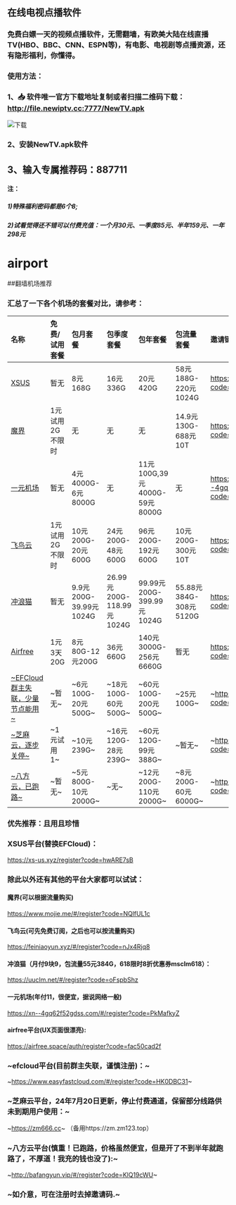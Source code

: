 ## 在线电视点播软件
### 免费白嫖一天的视频点播软件，无需翻墙，有欧美大陆在线直播TV(HBO、BBC、CNN、ESPN等)，有电影、电视剧等点播资源，还有隐形福利，你懂得。
### 使用方法：
### 1、📥 软件唯一官方下载地址复制或者扫描二维码下载： http://file.newiptv.cc:7777/NewTV.apk
![下载](https://github.com/user-attachments/assets/b2baa3d0-279c-4b1d-8148-7f8f77b3704b)
### 2、安装NewTV.apk软件
## 3、输入专属推荐码：887711
#### 注：
##### 1)特殊福利密码都是6个8;
##### 2)试看觉得还不错可以付费充值：一个月30元、一季度85元、半年159元、一年298元

#

# airport
##翻墙机场推荐

### 汇总了一下各个机场的套餐对比，请参考：
| 名称 | 免费/试用套餐 | 包月套餐 | 包季度套餐 | 包年套餐 | 包流量套餐 | 邀请链接 | 优惠码 |
| :----- | :----- | :----- | :----- | :----- | :----- | :----- | :-----|
| [XSUS](https://xs-us.xyz/register?code=hwARE7sB) | 暂无 | 8元168G | 16元336G | 20元420G | 58元188G-220元1024G | https://xs-us.xyz/register?code=hwARE7sB | NewYear2025，85折新用户优惠 |
| [魔界](https://www.mojie.me/#/register?code=NQlfUL1c) | 1元试用2G不限时 | 无 | 无 | 无 | 14.9元130G-688元10T | https://www.mojie.me/#/register?code=NQlfUL1c | 无 | 
| [一元机场](https://xn--4gq62f52gdss.com/#/register?code=PkMafkyZ) | 暂无 | 4元4000G-6元8000G | 无 | 11元100G,39元4000G-59元8000G | 无 | https://xn--4gq62f52gdss.com/#/register?code=PkMafkyZ | 无 | 
| [飞鸟云](https://feiniaoyun.xyz/#/register?code=nJx4Rjq8) | 1元试用2G不限时 | 10元200G-20元600G | 24元200G-48元600G | 96元200G-192元600G | 10元200G-300元10T | https://feiniaoyun.xyz/#/register?code=nJx4Rjq8 | 无 |
| [冲浪猫](https://b.msclm.net/#/register?code=oFspbShz) | 暂无 | 9.9元200G-39.99元1024G | 26.99元200G-118.99元1024G | 99.99元200G-399.99元1024G | 55.88元384G-308元5120G | https://b.msclm.net/#/register?code=oFspbShz | msclm618 |
| [Airfree](https://airfree.space/auth/register?code=fac50cad2f) | 1元3天20G | 8元80G-12元200G | 36元660G | 140元3000G-256元6660G | 暂无 | https://airfree.space/auth/register?code=fac50cad2f | 85OFF91b22a25 |
| [~EFCloud群主失联，少量节点能用~](https://inv.easyfastcloud.com/#/register?code=HK0DBC31) | ~暂无~ | ~6元100G-20元500G~ | ~18元100G-60元500G~ | ~60元100G-200元500G~ | ~25元100G~ | ~https://inv.easyfastcloud.com/#/register?code=HK0DBC31~ | ~new，8折新用户优惠~ |
| [~芝麻云，逐步关停~](https://52zm.cc/#/register?code=qozvb7uo) | ~1元试用1~ | ~10元239G~ | ~16元120G-28元239G~ | ~60元120G-99元388G~ | ~暂无~ | ~https://52zm.cc/#/register?code=qozvb7uo~ | ~24年7月20日更新，停止付费通道。~ | 
|[~八方云，已跑路~](http://bafangyun.vip/#/register?code=KlQ19cWU) | ~暂无~ | ~5元800G-10元2000G~ | ~无~ | ~12元200G-110元2000G~ | ~8元200G-60元6000G~ | ~http://bafangyun.vip/#/register?code=KlQ19cWU~ | ~bafang/bafang888~ | 


### 优先推荐：且用且珍惜
### XSUS平台(替换EFCloud)：
https://xs-us.xyz/register?code=hwARE7sB

### 除此以外还有其他的平台大家都可以试试：

#### 魔界(可以根据流量购买)
https://www.mojie.me/#/register?code=NQlfUL1c
#### 飞鸟云(可先免费订阅，之后也可以按流量购买)
https://feiniaoyun.xyz/#/register?code=nJx4Rjq8
#### 冲浪猫（月付9块9，包流量55元384G，618限时8折优惠券msclm618）：
https://uuclm.net/#/register?code=oFspbShz
#### 一元机场(年付11，很便宜，据说网络一般)
https://xn--4gq62f52gdss.com/#/register?code=PkMafkyZ
#### airfree平台(UX页面很漂亮):
https://airfree.space/auth/register?code=fac50cad2f


### ~efcloud平台(目前群主失联，谨慎注册)：~
~https://www.easyfastcloud.com/#/register?code=HK0DBC31~
### ~芝麻云平台，24年7月20日更新，停止付费通道，保留部分线路供未到期用户使用：~
~https://zm666.cc~
（备用https://zm.zm123.top）
### ~八方云平台(慎重！已跑路，价格虽然便宜，但是开了不到半年就跑路了，不厚道！我充的钱也没了):~
~http://bafangyun.vip/#/register?code=KlQ19cWU~
### ~如介意，可在注册时去掉邀请码.~
